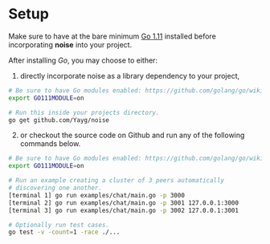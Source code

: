 # Setup

Make sure to have at the bare minimum [Go 1.11](https://golang.org/dl/) installed before incorporating **noise** into your project.

After installing _Go_, you may choose to either:

1. directly incorporate noise as a library dependency to your project,

```bash
# Be sure to have Go modules enabled: https://github.com/golang/go/wiki/Modules
export GO111MODULE=on

# Run this inside your projects directory.
go get github.com/Yayg/noise
```

2. or checkout the source code on Github and run any of the following commands below.

```bash
# Be sure to have Go modules enabled: https://github.com/golang/go/wiki/Modules
export GO111MODULE=on

# Run an example creating a cluster of 3 peers automatically
# discovering one another.
[terminal 1] go run examples/chat/main.go -p 3000
[terminal 2] go run examples/chat/main.go -p 3001 127.0.0.1:3000
[terminal 3] go run examples/chat/main.go -p 3002 127.0.0.1:3001

# Optionally run test cases.
go test -v -count=1 -race ./...
```